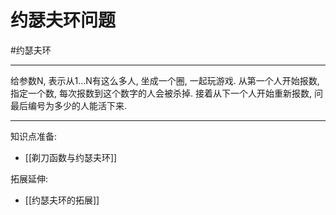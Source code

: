 # 约瑟夫环问题

#约瑟夫环

---

给参数N, 表示从1…N有这么多人, 坐成一个圈, 一起玩游戏. 从第一个人开始报数, 指定一个数, 每次报数到这个数字的人会被杀掉. 接着从下一个人开始重新报数, 问最后编号为多少的人能活下来.

---

知识点准备:
- [[剃刀函数与约瑟夫环]]

拓展延伸:
- [[约瑟夫环的拓展]]

